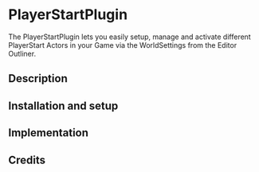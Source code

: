 # PlayerStartPlugin
The PlayerStartPlugin lets you easily setup, manage and activate different PlayerStart Actors in your Game via the WorldSettings from the Editor Outliner.

## Description 

## Installation and setup 

## Implementation 

## Credits
